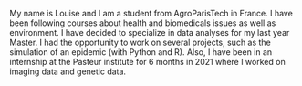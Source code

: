 My name is Louise and I am a student from AgroParisTech in France. I have been following courses about health and biomedicals issues as well as environment.
I have decided to specialize in data analyses for my last year Master.
I had the opportunity to work on several projects, such as the simulation of an epidemic (with Python and R). Also, I have been in an internship at the Pasteur institute for 6 months in 2021 where I worked on imaging data and genetic data.
